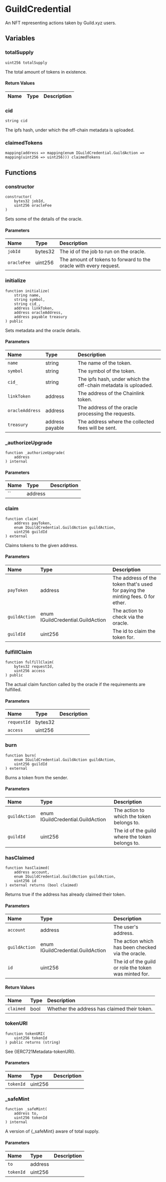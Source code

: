 # GuildCredential

An NFT representing actions taken by Guild.xyz users.

## Variables

### totalSupply

```solidity
uint256 totalSupply
```

The total amount of tokens in existence.

#### Return Values

| Name | Type | Description |
| ---- | ---- | ----------- |

### cid

```solidity
string cid
```

The ipfs hash, under which the off-chain metadata is uploaded.

### claimedTokens

```solidity
mapping(address => mapping(enum IGuildCredential.GuildAction => mapping(uint256 => uint256))) claimedTokens
```

## Functions

### constructor

```solidity
constructor(
    bytes32 jobId,
    uint256 oracleFee
) 
```

Sets some of the details of the oracle.

#### Parameters

| Name | Type | Description |
| :--- | :--- | :---------- |
| `jobId` | bytes32 | The id of the job to run on the oracle. |
| `oracleFee` | uint256 | The amount of tokens to forward to the oracle with every request. |

### initialize

```solidity
function initialize(
    string name,
    string symbol,
    string cid_,
    address linkToken,
    address oracleAddress,
    address payable treasury
) public
```

Sets metadata and the oracle details.

#### Parameters

| Name | Type | Description |
| :--- | :--- | :---------- |
| `name` | string | The name of the token. |
| `symbol` | string | The symbol of the token. |
| `cid_` | string | The ipfs hash, under which the off-chain metadata is uploaded. |
| `linkToken` | address | The address of the Chainlink token. |
| `oracleAddress` | address | The address of the oracle processing the requests. |
| `treasury` | address payable | The address where the collected fees will be sent. |

### _authorizeUpgrade

```solidity
function _authorizeUpgrade(
    address 
) internal
```

#### Parameters

| Name | Type | Description |
| :--- | :--- | :---------- |
| `` | address |  |

### claim

```solidity
function claim(
    address payToken,
    enum IGuildCredential.GuildAction guildAction,
    uint256 guildId
) external
```

Claims tokens to the given address.

#### Parameters

| Name | Type | Description |
| :--- | :--- | :---------- |
| `payToken` | address | The address of the token that's used for paying the minting fees. 0 for ether. |
| `guildAction` | enum IGuildCredential.GuildAction | The action to check via the oracle. |
| `guildId` | uint256 | The id to claim the token for. |

### fulfillClaim

```solidity
function fulfillClaim(
    bytes32 requestId,
    uint256 access
) public
```

The actual claim function called by the oracle if the requirements are fulfilled.

#### Parameters

| Name | Type | Description |
| :--- | :--- | :---------- |
| `requestId` | bytes32 |  |
| `access` | uint256 |  |

### burn

```solidity
function burn(
    enum IGuildCredential.GuildAction guildAction,
    uint256 guildId
) external
```

Burns a token from the sender.

#### Parameters

| Name | Type | Description |
| :--- | :--- | :---------- |
| `guildAction` | enum IGuildCredential.GuildAction | The action to which the token belongs to. |
| `guildId` | uint256 | The id of the guild where the token belongs to. |

### hasClaimed

```solidity
function hasClaimed(
    address account,
    enum IGuildCredential.GuildAction guildAction,
    uint256 id
) external returns (bool claimed)
```

Returns true if the address has already claimed their token.

#### Parameters

| Name | Type | Description |
| :--- | :--- | :---------- |
| `account` | address | The user's address. |
| `guildAction` | enum IGuildCredential.GuildAction | The action which has been checked via the oracle. |
| `id` | uint256 | The id of the guild or role the token was minted for. |

#### Return Values

| Name | Type | Description |
| :--- | :--- | :---------- |
| `claimed` | bool | Whether the address has claimed their token. |
### tokenURI

```solidity
function tokenURI(
    uint256 tokenId
) public returns (string)
```

See {IERC721Metadata-tokenURI}.

#### Parameters

| Name | Type | Description |
| :--- | :--- | :---------- |
| `tokenId` | uint256 |  |

### _safeMint

```solidity
function _safeMint(
    address to,
    uint256 tokenId
) internal
```

A version of {_safeMint} aware of total supply.

#### Parameters

| Name | Type | Description |
| :--- | :--- | :---------- |
| `to` | address |  |
| `tokenId` | uint256 |  |

